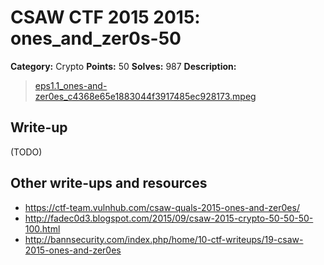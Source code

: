 # CSAW CTF 2015 2015: ones_and_zer0s-50

**Category:** Crypto
**Points:** 50
**Solves:** 987
**Description:**

> [eps1.1_ones-and-zer0es_c4368e65e1883044f3917485ec928173.mpeg](eps1.1_ones-and-zer0es_c4368e65e1883044f3917485ec928173.mpeg)


## Write-up

(TODO)

## Other write-ups and resources

* <https://ctf-team.vulnhub.com/csaw-quals-2015-ones-and-zer0es/>
* <http://fadec0d3.blogspot.com/2015/09/csaw-2015-crypto-50-50-50-100.html>
* <http://bannsecurity.com/index.php/home/10-ctf-writeups/19-csaw-2015-ones-and-zer0es>
